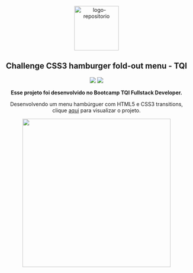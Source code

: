 <p align="center"> <img src="https://user-images.githubusercontent.com/96539606/197377915-99752e4c-cdae-4fbf-a049-43f8c2761277.png" alt="logo-repositorio" height="120" widht="120" /></center>

<h2 align="center"> Challenge CSS3 hamburger fold-out menu - TQI </h2>
<div>
  <center>
<p align="center"><img src="https://github.com/alvesvn/calculator-project/assets/96539606/51092e08-e56d-4fe4-97bd-581be52677b6"> <img src="https://github.com/alvesvn/calculator-project/assets/96539606/35c4bfaf-6cb0-47ab-bbd8-e16e8586c18a"/</p> 
</a></center>

  </center>                                                                                                                                                                                                                                  
</div>

<p align="center"><strong>  Esse projeto foi desenvolvido no  Bootcamp TQI Fullstack Developer.
</strong></center>

<p align="center"> Desenvolvendo um menu hambúrguer com HTML5 e CSS3 transitions, clique <a href="https://tqi-challenge-menu.vercel.app/" target="_blank">aqui</a> para visualizar o projeto.<p align="center"></center>
</center>

<p align="center">
<img src="https://user-images.githubusercontent.com/96539606/199114607-2313ecc3-67e2-4326-92c1-56b75e00bf72.gif" height="400" widht="400"" /></center>

